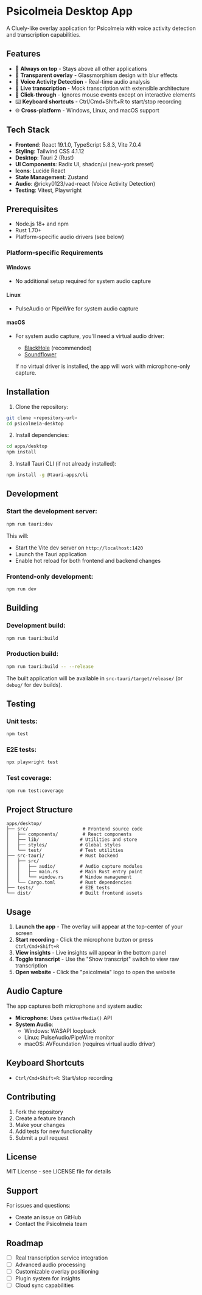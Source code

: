 # Psicolmeia Desktop App

A Cluely-like overlay application for Psicolmeia with voice activity detection and transcription capabilities.

## Features

- 🎯 **Always on top** - Stays above all other applications
- 🎨 **Transparent overlay** - Glassmorphism design with blur effects
- 🎤 **Voice Activity Detection** - Real-time audio analysis
- 📝 **Live transcription** - Mock transcription with extensible architecture
- 🔄 **Click-through** - Ignores mouse events except on interactive elements
- ⌨️ **Keyboard shortcuts** - Ctrl/Cmd+Shift+R to start/stop recording
- 🌐 **Cross-platform** - Windows, Linux, and macOS support

## Tech Stack

- **Frontend**: React 19.1.0, TypeScript 5.8.3, Vite 7.0.4
- **Styling**: Tailwind CSS 4.1.12
- **Desktop**: Tauri 2 (Rust)
- **UI Components**: Radix UI, shadcn/ui (new-york preset)
- **Icons**: Lucide React
- **State Management**: Zustand
- **Audio**: @ricky0123/vad-react (Voice Activity Detection)
- **Testing**: Vitest, Playwright

## Prerequisites

- Node.js 18+ and npm
- Rust 1.70+
- Platform-specific audio drivers (see below)

### Platform-specific Requirements

#### Windows
- No additional setup required for system audio capture

#### Linux
- PulseAudio or PipeWire for system audio capture

#### macOS
- For system audio capture, you'll need a virtual audio driver:
  - [BlackHole](https://github.com/ExistentialAudio/BlackHole) (recommended)
  - [Soundflower](https://github.com/mattingalls/Soundflower)
  
  If no virtual driver is installed, the app will work with microphone-only capture.

## Installation

1. Clone the repository:
```bash
git clone <repository-url>
cd psicolmeia-desktop
```

2. Install dependencies:
```bash
cd apps/desktop
npm install
```

3. Install Tauri CLI (if not already installed):
```bash
npm install -g @tauri-apps/cli
```

## Development

### Start the development server:
```bash
npm run tauri:dev
```

This will:
- Start the Vite dev server on `http://localhost:1420`
- Launch the Tauri application
- Enable hot reload for both frontend and backend changes

### Frontend-only development:
```bash
npm run dev
```

## Building

### Development build:
```bash
npm run tauri:build
```

### Production build:
```bash
npm run tauri:build -- --release
```

The built application will be available in `src-tauri/target/release/` (or `debug/` for dev builds).

## Testing

### Unit tests:
```bash
npm test
```

### E2E tests:
```bash
npx playwright test
```

### Test coverage:
```bash
npm run test:coverage
```

## Project Structure

```
apps/desktop/
├── src/                    # Frontend source code
│   ├── components/         # React components
│   ├── lib/               # Utilities and store
│   ├── styles/            # Global styles
│   └── test/              # Test utilities
├── src-tauri/             # Rust backend
│   ├── src/
│   │   ├── audio/         # Audio capture modules
│   │   ├── main.rs        # Main Rust entry point
│   │   └── window.rs      # Window management
│   └── Cargo.toml         # Rust dependencies
├── tests/                 # E2E tests
└── dist/                  # Built frontend assets
```

## Usage

1. **Launch the app** - The overlay will appear at the top-center of your screen
2. **Start recording** - Click the microphone button or press `Ctrl/Cmd+Shift+R`
3. **View insights** - Live insights will appear in the bottom panel
4. **Toggle transcript** - Use the "Show transcript" switch to view raw transcription
5. **Open website** - Click the "psicolmeia" logo to open the website

## Audio Capture

The app captures both microphone and system audio:

- **Microphone**: Uses `getUserMedia()` API
- **System Audio**: 
  - Windows: WASAPI loopback
  - Linux: PulseAudio/PipeWire monitor
  - macOS: AVFoundation (requires virtual audio driver)

## Keyboard Shortcuts

- `Ctrl/Cmd+Shift+R`: Start/stop recording

## Contributing

1. Fork the repository
2. Create a feature branch
3. Make your changes
4. Add tests for new functionality
5. Submit a pull request

## License

MIT License - see LICENSE file for details

## Support

For issues and questions:
- Create an issue on GitHub
- Contact the Psicolmeia team

## Roadmap

- [ ] Real transcription service integration
- [ ] Advanced audio processing
- [ ] Customizable overlay positioning
- [ ] Plugin system for insights
- [ ] Cloud sync capabilities

